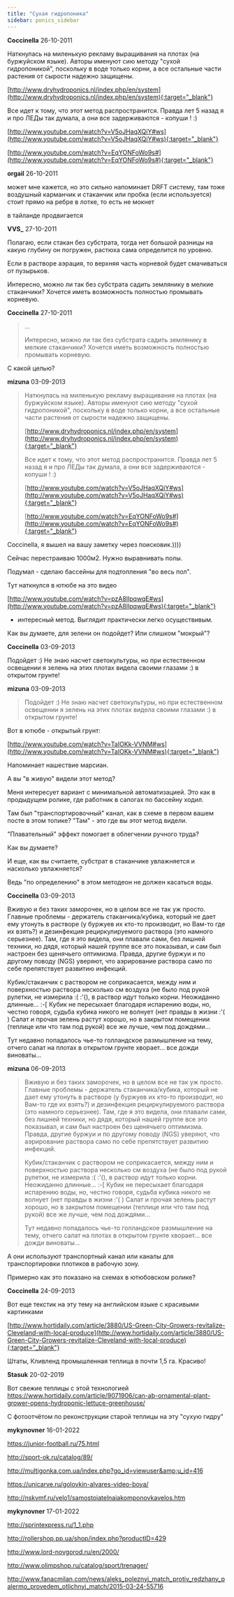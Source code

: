 ```yaml
---
title: "Сухая гидропоника"
sidebar: ponics_sidebar
---
```


**Coccinella** 26-10-2011

Наткнулась на миленькую рекламу выращивания на плотах (на буржуйском языке). Авторы именуют сию методу "сухой гидропоникой", поскольку в воде только корни, а все остальные части растения от сырости надежно защищены.

[http://www.dryhydroponics.nl/index.php/en/system](http://www.dryhydroponics.nl/index.php/en/system){:target="_blank"}

Все идет к тому, что этот метод распространится. Правда лет 5 назад я и про ЛЕДы так думала, а они все задерживаются - копуши ! :)

[http://www.youtube.com/watch?v=V5oJHaqXQiY#ws](http://www.youtube.com/watch?v=V5oJHaqXQiY#ws){:target="_blank"}

[http://www.youtube.com/watch?v=EqYONFoWo9s#](http://www.youtube.com/watch?v=EqYONFoWo9s#){:target="_blank"}


**orgail** 26-10-2011

может мне кажется, но это сильно напоминает DRFT систему, там тоже воздушный карманчик и стаканчик или пробка (если используется) стоит прямо на ребре в лотке, то есть не мокнет

в тайланде продвигается 


**VVS_** 27-10-2011

Полагаю, если стакан без субстрата, тогда нет большой разницы на какую глубину он погружен, растюха сама определится по уровню.

Если в растворе аэрация, то верхняя часть корневой будет смачиваться от пузырьков.

Интересно, можно ли так без субстрата садить землянику в мелкие стаканчики? Хочется иметь возможность полностью промывать корневую.


**Coccinella** 27-10-2011

> ...
> 
> Интересно, можно ли так без субстрата садить землянику в мелкие стаканчики? Хочется иметь возможность полностью промывать корневую.

С какой целью?


**mizuna** 03-09-2013

> Наткнулась на миленькую рекламу выращивания на плотах (на буржуйском языке). Авторы именуют сию методу "сухой гидропоникой", поскольку в воде только корни, а все остальные части растения от сырости надежно защищены.
> 
> [http://www.dryhydroponics.nl/index.php/en/system](http://www.dryhydroponics.nl/index.php/en/system){:target="_blank"}
> 
> Все идет к тому, что этот метод распространится. Правда лет 5 назад я и про ЛЕДы так думала, а они все задерживаются - копуши ! :)
> 
> [http://www.youtube.com/watch?v=V5oJHaqXQiY#ws](http://www.youtube.com/watch?v=V5oJHaqXQiY#ws){:target="_blank"}
> 
> [http://www.youtube.com/watch?v=EqYONFoWo9s#](http://www.youtube.com/watch?v=EqYONFoWo9s#){:target="_blank"}

Coccinella, я вышел на вашу заметку через поисковик.))))

Сейчас перестраиваю 1000м2. Нужно выравнивать полы.

Подумал - сделаю бассейны для подтопления "во весь пол".

Тут наткнулся в ютюбе на это видео

[http://www.youtube.com/watch?v=pzA8lIpqwqE#ws](http://www.youtube.com/watch?v=pzA8lIpqwqE#ws){:target="_blank"} 

- интересный метод. Выглядит практически легко осуществивым.

Как вы думаете, для зелени он подойдет? Или слишком "мокрый"?



**Coccinella** 03-09-2013

Подойдет :) Не знаю насчет светокультуры, но при естественном освещении я зелень на этих плотах видела своими глазами :) в открытом грунте!


**mizuna** 03-09-2013

> Подойдет :) Не знаю насчет светокультуры, но при естественном освещении я зелень на этих плотах видела своими глазами :) в открытом грунте!

Вот в ютюбе - открытый грунт:

[http://www.youtube.com/watch?v=TaIOKk-VVNM#ws](http://www.youtube.com/watch?v=TaIOKk-VVNM#ws){:target="_blank"}

Напоминает нашествие марсиан.

А вы "в живую" видели этот метод?

Меня интересует вариант с минимальной автоматизацией. Это как в продыдущем ролике, где работник в сапогах по бассейну ходил.

Там был "транспортировочный" канал, как в схеме в первом вашем посте в этом топике? "Там" - это где вы этот метод видели.

"Плавательный" эффект помогает в облегчении ручного труда?

Как вы думаете?

И еще, как вы считаете, субстрат в стаканчике увлажняется и насколько увлажняется?

Ведь "по определению" в этом методеон не должен касаться воды.


**Coccinella** 03-09-2013

Вживую и без таких заморочек, но в целом все не так уж просто. Главные проблемы - держатель стаканчика/кубика, который не дает ему утонуть в растворе (у буржуев их кто-то производит, но Вам-то где их взять?) и дезинфекция рециркулируемого раствора (это намного серьезнее). Там, где я это видела, они плавали сами, без лишней техники, но дядя, который нашей группе все это показывал, и сам был настроен без щенячьего оптимизма. Правда, другие буржуи и по другому поводу (NGS) уверяют, что аэрирование раствора само по себе препятствует развитию инфекций.

Кубик/стаканчик с раствором не соприкасается, между ним и поверхностью раствора несколько см воздуха (не было под рукой рулетки, не измерила :( :&#039;(), в раствор идут только корни. Неожиданно длинные... :-[ Кубик не пересыхает благодаря испарению воды, но, честно говоря, судьба кубика никого не волнует (нет правды в жизни :&#039;( ) Салат и прочая зелень растут хорошо, но в закрытом помещении (теплице или что там под рукой) все же лучше, чем под дождями...

Тут недавно попадалось чье-то голландское размышление на тему, отчего салат на плотах в открытом грунте хворает... все дожди виноваты...


**mizuna** 06-09-2013

> Вживую и без таких заморочек, но в целом все не так уж просто. Главные проблемы - держатель стаканчика/кубика, который не дает ему утонуть в растворе (у буржуев их кто-то производит, но Вам-то где их взять?) и дезинфекция рециркулируемого раствора (это намного серьезнее). Там, где я это видела, они плавали сами, без лишней техники, но дядя, который нашей группе все это показывал, и сам был настроен без щенячьего оптимизма. Правда, другие буржуи и по другому поводу (NGS) уверяют, что аэрирование раствора само по себе препятствует развитию инфекций.
> 
> Кубик/стаканчик с раствором не соприкасается, между ним и поверхностью раствора несколько см воздуха (не было под рукой рулетки, не измерила :( :&#039;(), в раствор идут только корни. Неожиданно длинные... :-[ Кубик не пересыхает благодаря испарению воды, но, честно говоря, судьба кубика никого не волнует (нет правды в жизни :&#039;( ) Салат и прочая зелень растут хорошо, но в закрытом помещении (теплице или что там под рукой) все же лучше, чем под дождями...
> 
> Тут недавно попадалось чье-то голландское размышление на тему, отчего салат на плотах в открытом грунте хворает... все дожди виноваты...

 А они используют транспортный канал или каналы для транспортировки плотиков в рабочую зону.

Примерно как это показано на схемах в ютюбовском ролике?


**Coccinella** 24-09-2013

Вот еще текстик на эту тему на английском языке с красивыми картинками 

[http://www.hortidaily.com/article/3880/US-Green-City-Growers-revitalize-Cleveland-with-local-produce](http://www.hortidaily.com/article/3880/US-Green-City-Growers-revitalize-Cleveland-with-local-produce){:target="_blank"}

Штаты, Кливленд промышленная теплица в почти 1,5 га. Красиво!


**Stasuk** 20-02-2019

Вот свежие теплицы с этой технологией https://www.hortidaily.com/article/9071906/can-ab-ornamental-plant-grower-opens-hydroponic-lettuce-greenhouse/ 

С фотоотчётом по реконструкции старой теплицы на эту "сухую гидру"


**mykynovner** 16-01-2022

https://junior-football.ru/75.html

http://sport-ok.ru/catalog/89/

http://multigonka.com.ua/index.php?go_id=viewuser&amp;u_id=416

https://unicarve.ru/golovkin-alvares-video-boya/

http://nskvmf.ru/velo1/samostoiatelnaiakomponovkavelos.htm


**mykynovner** 17-01-2022

http://sprintexpress.ru/1_1.php

http://rollershop.pp.ua/shop/index.php?productID=429

http://www.lord-novgorod.ru/en/2000/

http://www.olimpshop.ru/catalog/sport/trenager/

http://www.fanacmilan.com/news/aleks_poleznyj_match_protiv_redzhany_palermo_provedem_otlichnyj_match/2015-03-24-55716


